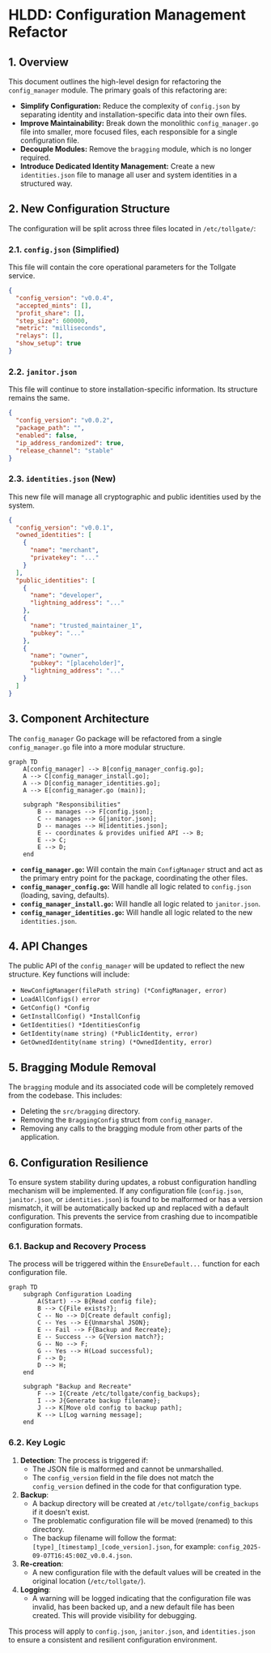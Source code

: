 # HLDD: Configuration Management Refactor

## 1. Overview

This document outlines the high-level design for refactoring the `config_manager` module. The primary goals of this refactoring are:

- **Simplify Configuration:** Reduce the complexity of `config.json` by separating identity and installation-specific data into their own files.
- **Improve Maintainability:** Break down the monolithic `config_manager.go` file into smaller, more focused files, each responsible for a single configuration file.
- **Decouple Modules:** Remove the `bragging` module, which is no longer required.
- **Introduce Dedicated Identity Management:** Create a new `identities.json` file to manage all user and system identities in a structured way.

## 2. New Configuration Structure

The configuration will be split across three files located in `/etc/tollgate/`:

### 2.1. `config.json` (Simplified)

This file will contain the core operational parameters for the Tollgate service.

```json
{
  "config_version": "v0.0.4",
  "accepted_mints": [],
  "profit_share": [],
  "step_size": 600000,
  "metric": "milliseconds",
  "relays": [],
  "show_setup": true
}
```

### 2.2. `janitor.json`

This file will continue to store installation-specific information. Its structure remains the same.

```json
{
  "config_version": "v0.0.2",
  "package_path": "",
  "enabled": false,
  "ip_address_randomized": true,
  "release_channel": "stable"
}
```

### 2.3. `identities.json` (New)

This new file will manage all cryptographic and public identities used by the system.

```json
{
  "config_version": "v0.0.1",
  "owned_identities": [
    {
      "name": "merchant",
      "privatekey": "..."
    }
  ],
  "public_identities": [
    {
      "name": "developer",
      "lightning_address": "..."
    },
    {
      "name": "trusted_maintainer_1",
      "pubkey": "..."
    },
    {
      "name": "owner",
      "pubkey": "[placeholder]",
      "lightning_address": "..."
    }
  ]
}
```

## 3. Component Architecture

The `config_manager` Go package will be refactored from a single `config_manager.go` file into a more modular structure.

```mermaid
graph TD
    A[config_manager] --> B[config_manager_config.go];
    A --> C[config_manager_install.go];
    A --> D[config_manager_identities.go];
    A --> E[config_manager.go (main)];

    subgraph "Responsibilities"
        B -- manages --> F[config.json];
        C -- manages --> G[janitor.json];
        D -- manages --> H[identities.json];
        E -- coordinates & provides unified API --> B;
        E --> C;
        E --> D;
    end
```

- **`config_manager.go`:** Will contain the main `ConfigManager` struct and act as the primary entry point for the package, coordinating the other files.
- **`config_manager_config.go`:** Will handle all logic related to `config.json` (loading, saving, defaults).
- **`config_manager_install.go`:** Will handle all logic related to `janitor.json`.
- **`config_manager_identities.go`:** Will handle all logic related to the new `identities.json`.

## 4. API Changes

The public API of the `config_manager` will be updated to reflect the new structure. Key functions will include:

- `NewConfigManager(filePath string) (*ConfigManager, error)`
- `LoadAllConfigs() error`
- `GetConfig() *Config`
- `GetInstallConfig() *InstallConfig`
- `GetIdentities() *IdentitiesConfig`
- `GetIdentity(name string) (*PublicIdentity, error)`
- `GetOwnedIdentity(name string) (*OwnedIdentity, error)`

## 5. Bragging Module Removal

The `bragging` module and its associated code will be completely removed from the codebase. This includes:
- Deleting the `src/bragging` directory.
- Removing the `BraggingConfig` struct from `config_manager`.
- Removing any calls to the bragging module from other parts of the application.

## 6. Configuration Resilience

To ensure system stability during updates, a robust configuration handling mechanism will be implemented. If any configuration file (`config.json`, `janitor.json`, or `identities.json`) is found to be malformed or has a version mismatch, it will be automatically backed up and replaced with a default configuration. This prevents the service from crashing due to incompatible configuration formats.

### 6.1. Backup and Recovery Process

The process will be triggered within the `EnsureDefault...` function for each configuration file.

```mermaid
graph TD
    subgraph Configuration Loading
        A(Start) --> B{Read config file};
        B --> C{File exists?};
        C -- No --> D[Create default config];
        C -- Yes --> E{Unmarshal JSON};
        E -- Fail --> F{Backup and Recreate};
        E -- Success --> G{Version match?};
        G -- No --> F;
        G -- Yes --> H(Load successful);
        F --> D;
        D --> H;
    end

    subgraph "Backup and Recreate"
        F --> I{Create /etc/tollgate/config_backups};
        I --> J{Generate backup filename};
        J --> K[Move old config to backup path];
        K --> L[Log warning message];
    end
```

### 6.2. Key Logic
1.  **Detection**: The process is triggered if:
    - The JSON file is malformed and cannot be unmarshalled.
    - The `config_version` field in the file does not match the `config_version` defined in the code for that configuration type.
2.  **Backup**:
    - A backup directory will be created at `/etc/tollgate/config_backups` if it doesn't exist.
    - The problematic configuration file will be moved (renamed) to this directory.
    - The backup filename will follow the format: `[type]_[timestamp]_[code_version].json`, for example: `config_2025-09-07T16:45:00Z_v0.0.4.json`.
3.  **Re-creation**:
    - A new configuration file with the default values will be created in the original location (`/etc/tollgate/`).
4.  **Logging**:
    - A warning will be logged indicating that the configuration file was invalid, has been backed up, and a new default file has been created. This will provide visibility for debugging.

This process will apply to `config.json`, `janitor.json`, and `identities.json` to ensure a consistent and resilient configuration environment.
